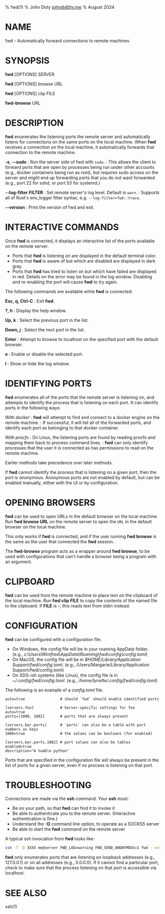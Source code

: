 % fwd(1)
% John Doty <john@d0ty.me>
% August 2024

# NAME

fwd - Automatically forward connections to remote machines

# SYNOPSIS

**fwd** [OPTIONS] SERVER

**fwd** [OPTIONS] browse URL

**fwd** [OPTIONS] clip FILE

**fwd-browse** URL

# DESCRIPTION

**fwd** enumerates the listening ports the remote server and automatically listens for connections on the same ports on the local machine.
When **fwd** receives a connection on the local machine, it automatically forwards that connection to the remote machine.

**-s**, **-\-sudo**
:    Run the server side of fwd with `sudo`.
:    This allows the client to forward ports that are open by processes being run under other accounts (e.g., docker containers being run as root), but requires sudo access on the server and *might* end up forwarding ports that you do not want forwarded (e.g., port 22 for sshd, or port 53 for systemd.)

**-\-log-filter** **FILTER**
:    Set remote server's log level. Default is `warn`.
:    Supports all of Rust's env_logger filter syntax, e.g. `--log-filter=fwd::trace`.

**-\-version**
:    Print the version of fwd and exit.

# INTERACTIVE COMMANDS

Once **fwd** is connected, it displays an interactive list of the ports available on the remote server.

- Ports that **fwd** is listening on are displayed in the default terminal color.
- Ports that **fwd** is aware of but which are disabled are displayed in dark gray.
- Ports that **fwd** has tried to listen on but which have failed are displayed in red.
  Details on the error may be found in the log window.
  Disabling and re-enabling the port will cause **fwd** to try again.

The following commands are available while **fwd** is connected:

**Esc, q, Ctrl-C**
:    Exit **fwd**.

**?, h**
:    Display the help window.

**Up, k**
:    Select the previous port in the list.

**Down, j**
:    Select the next port in the list.

**Enter**
:    Attempt to browse to localhost on the specified port with the default browser.

**e**
:    Enable or disable the selected port.

**l**
:    Show or hide the log window.

# IDENTIFYING PORTS

**fwd** enumerates all of the ports that the remote server is listening on, and attempts to identify the process that is listening on each port.
It can identify ports in the following ways:

*With docker*
:    **fwd** will attempt to find and connect to a docker engine on the remote machine.
:    If successful, it will list all of the forwarded ports, and identify each port as belonging to that docker container.

*With procfs*
:    On Linux, the listening ports are found by reading procfs and mapping them back to process command lines.
:    **fwd** can only identify processes that the user it is connected as has permissions to read on the remote machine.

Earlier methods take precedence over later methods.

If **fwd** cannot identify the process that is listening on a given port, then the port is *anonymous*.
Anonymous ports are not enabled by default, but can be enabled manually, either with the UI or by configuration.

# OPENING BROWSERS
**fwd** can be used to open URLs in the default browser on the local machine.
Run **fwd browse URL** on the remote server to open the `URL` in the default browser on the local machine.

This only works if **fwd** is connected, and if the user running **fwd browse** is the same as the user that connected the **fwd** session.

The **fwd-browse** program acts as a wrapper around **fwd browse**, to be used with configurations that can't handle a browser being a program with an argument.

# CLIPBOARD
**fwd** can be used from the remote machine to place text on the clipboard of the local machine.
Run **fwd clip FILE** to copy the contents of the named file to the clipboard.
If **FILE** is **-**, this reads text from stdin instead.

# CONFIGURATION
**fwd** can be configured with a configuration file.

- On Windows, the config file will be in your roaming AppData folder.
  (e.g., *c:\\Users\\Winifred\\AppData\\Roaming\\fwd\\config\\config.toml*)
- On MacOS, the config file will be in *$HOME/Library/Application Support/fwd/config.toml*.
  (e.g., /Users/Margarie/Library/Application Support/fwd/config.toml)
- On XDG-ish systems (like Linux), the config file is in *~/.config/fwd/config.toml*.
  (e.g., */home/lynette/.config/fwd/config.toml*)

The following is an example of a *config.toml* file:

```
auto=true                # should `fwd` should enable identified ports

[servers.foo]            # Server-specific settings for foo
auto=true
ports=[1080, 1082]       # ports that are always present

[servers.bar.ports]      # `ports` can also be a table with port numbers as keys
1080=true                # the values can be booleans (for enabled)

[servers.bar.ports.1082] # port values can also be tables
enabled=true
description="A humble python"
```

Ports that are specified in the configuration file will always be present in the list of ports for a given server, even if no process is listening on that port.

# TROUBLESHOOTING

Connections are made via the **ssh** command.
Your **ssh** must:

- Be on your path, so that **fwd** can find it to invoke it
- Be able to authenticate you to the remote server.
  (Interactive authentication is fine.)
- Understand the **-D** command line option, to operate as a SOCKS5 server
- Be able to start the **fwd** command on the remote server

A typical ssh invocation from **fwd** looks like:

```bash
ssh -T -D XXXX me@server FWD_LOG=warning FWD_SEND_ANONYMOUS=1 fwd --server
```

**fwd** only enumerates ports that are listening on loopback addresses (e.g., 127.0.0.1) or on all addresses (e.g., 0.0.0.0).
If it cannot find a particular port, check to make sure that the process listening on that port is accessible via localhost.

# SEE ALSO

ssh(1)
